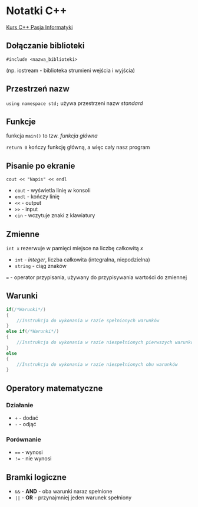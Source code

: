 # Notatki C++
[Kurs C++ Pasja Informatyki](https://www.youtube.com/watch?v=ErOzmh3BiXU&list=PLOYHgt8dIdoxx0Y5wzs7CFpmBzb40PaDo "Link do playlisty Mirosława Zelenta o C++")

## Dołączanie biblioteki
`#include <nazwa_biblioteki>`

(np. iostream - biblioteka strumieni wejścia i wyjścia)

## Przestrzeń nazw
`using namespace std;` używa przestrzeni nazw *standard*

## Funkcje
funkcja `main()` to tzw. *funkcja główna*

`return 0` kończy funkcję główną, a więc cały nasz program

## Pisanie po ekranie
`cout << "Napis" << endl`

* `cout` - wyświetla linię w konsoli
* `endl` - kończy linię
* `<<` - output
* `>>` - input
* `cin` - wczytuje znaki z klawiatury

## Zmienne
`int x` rezerwuje w pamięci miejsce na liczbę całkowitą *x*

* `int` - *integer*, liczba całkowita (integralna, niepodzielna)
* `string` - ciąg znaków

`=` - operator przypisania, używany do przypisywania wartości do zmiennej

## Warunki
```cpp
if(/*Warunki*/)
{
    //Instrukcja do wykonania w razie spełnionych warunków
}
else if(/*Warunki*/)
{
    //Instrukcja do wykonania w razie niespełnionych pierwszych warunków
}
else
{
    //Instrukcja do wykonania w razie niespełnionych obu warunków
}
```

## Operatory matematyczne
### Działanie
* `+` - dodać
* `-` - odjąć

### Porównanie
* `==` - wynosi
* `!=` - nie wynosi

## Bramki logiczne
* `&&` - **AND** - oba warunki naraz spełnione
* `||` - **OR** - przynajmniej jeden warunek spełniony
